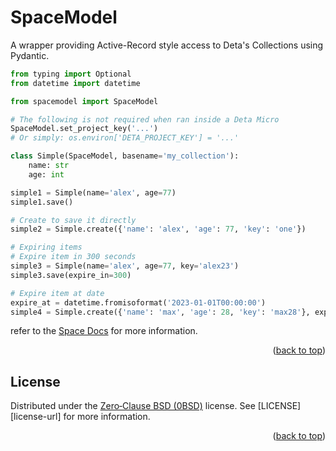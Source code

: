 <div id="top"></div>

# SpaceModel

A wrapper providing Active-Record style access to Deta's Collections using Pydantic.

```py
from typing import Optional
from datetime import datetime

from spacemodel import SpaceModel

# The following is not required when ran inside a Deta Micro
SpaceModel.set_project_key('...')
# Or simply: os.environ['DETA_PROJECT_KEY'] = '...'

class Simple(SpaceModel, basename='my_collection'):
    name: str
    age: int

simple1 = Simple(name='alex', age=77)
simple1.save()

# Create to save it directly
simple2 = Simple.create({'name': 'alex', 'age': 77, 'key': 'one'})

# Expiring items
# Expire item in 300 seconds
simple3 = Simple(name='alex', age=77, key='alex23')
simple3.save(expire_in=300)

# Expire item at date
expire_at = datetime.fromisoformat('2023-01-01T00:00:00')
simple4 = Simple.create({'name': 'max', 'age': 28, 'key': 'max28'}, expire_at=expire_at)
```

refer to the [Space Docs](https://deta.space/docs/en/build/reference/sdk/base) for more information.

<div align="right">(<a href="#top">back to top</a>)</div>

<!-- LICENSE -->
## License
Distributed under the [Zero‐Clause BSD (0BSD)](https://opensource.org/license/0bsd/) license. See [LICENSE][license-url] for more information.

<div align="right">(<a href="#top">back to top</a>)</div>
